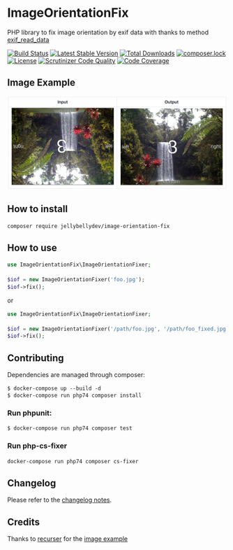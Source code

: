 # ImageOrientationFix

PHP library to fix image orientation by exif data with thanks to method [exif_read_data](http://it2.php.net/manual/en/function.exif-read-data.php)

[![Build Status](https://travis-ci.org/JellyBellyDev/ImageOrientationFix.svg?branch=master)](https://travis-ci.org/JellyBellyDev/ImageOrientationFix)
[![Latest Stable Version](https://poser.pugx.org/jellybellydev/image-orientation-fix/v/stable)](https://packagist.org/packages/jellybellydev/image-orientation-fix)
[![Total Downloads](https://poser.pugx.org/jellybellydev/image-orientation-fix/downloads)](https://packagist.org/packages/jellybellydev/image-orientation-fix)
[![composer.lock](https://poser.pugx.org/jellybellydev/image-orientation-fix/composerlock)](https://packagist.org/packages/jellybellydev/image-orientation-fix)
[![License](https://poser.pugx.org/jellybellydev/image-orientation-fix/license)](https://packagist.org/packages/jellybellydev/image-orientation-fix)
[![Scrutinizer Code Quality](https://scrutinizer-ci.com/g/JellyBellyDev/ImageOrientationFix/badges/quality-score.png?b=master)](https://scrutinizer-ci.com/g/JellyBellyDev/ImageOrientationFix/?branch=master)
[![Code Coverage](https://scrutinizer-ci.com/g/JellyBellyDev/ImageOrientationFix/badges/coverage.png?b=master)](https://scrutinizer-ci.com/g/JellyBellyDev/ImageOrientationFix/?branch=master)

## Image Example

![after](images/after_and_before.png)


## How to install

```bash
composer require jellybellydev/image-orientation-fix
```


## How to use

```php
use ImageOrientationFix\ImageOrientationFixer;

$iof = new ImageOrientationFixer('foo.jpg');
$iof->fix();
```
or
```php
use ImageOrientationFix\ImageOrientationFixer;

$iof = new ImageOrientationFixer('/path/foo.jpg', '/path/foo_fixed.jpg');
$iof->fix();
```

## Contributing

Dependencies are managed through composer:

```
$ docker-compose up --build -d
$ docker-compose run php74 composer install
```


### Run phpunit:

```
$ docker-compose run php74 composer test
```


### Run php-cs-fixer
``` bash
docker-compose run php74 composer cs-fixer
```


## Changelog

Please refer to the [changelog notes](CHANGELOG.md).


## Credits

Thanks to [recurser](https://github.com/recurser) for the [image example](https://github.com/recurser/exif-orientation-examples)
